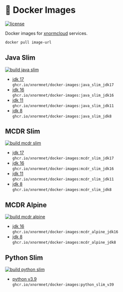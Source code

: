# 💾 Docker Images

[![license](https://img.shields.io/github/license/xnormnet/docker-images.svg)](https://github.com/xnormnet/docker-images/blob/master/LICENSE)

Docker images for [xnormcloud](https://xnorm.cloud) services.
```bash
docker pull image-url
```

## Java Slim

[![build java slim](https://github.com/xnormnet/docker-images/actions/workflows/java_slim.yml/badge.svg?branch=master)](https://github.com/xnormnet/docker-images/actions/workflows/java_slim.yml)

- [jdk 17](https://github.com/xnormnet/docker-images/tree/master/java/slim/jdk17/Dockerfile) \
`ghcr.io/xnormnet/docker-images:java_slim_jdk17`
- [jdk 16](https://github.com/xnormnet/docker-images/tree/master/java/slim/jdk16/Dockerfile) \
`ghcr.io/xnormnet/docker-images:java_slim_jdk16`
- [jdk 11](https://github.com/xnormnet/docker-images/tree/master/java/slim/jdk11/Dockerfile) \
`ghcr.io/xnormnet/docker-images:java_slim_jdk11`
- [jdk 8](https://github.com/xnormnet/docker-images/tree/master/java/slim/jdk8/Dockerfile) \
`ghcr.io/xnormnet/docker-images:java_slim_jdk8`

## MCDR Slim

[![build mcdr slim](https://github.com/xnormnet/docker-images/actions/workflows/mcdr_slim.yml/badge.svg?branch=master)](https://github.com/xnormnet/docker-images/actions/workflows/mcdr_slim.yml)

- [jdk 17](https://github.com/xnormnet/docker-images/tree/master/mcdr/slim/jdk17/Dockerfile) \
`ghcr.io/xnormnet/docker-images:mcdr_slim_jdk17`
- [jdk 16](https://github.com/xnormnet/docker-images/tree/master/mcdr/slim/jdk16/Dockerfile) \
`ghcr.io/xnormnet/docker-images:mcdr_slim_jdk16`
- [jdk 11](https://github.com/xnormnet/docker-images/tree/master/mcdr/slim/jdk11/Dockerfile) \
`ghcr.io/xnormnet/docker-images:mcdr_slim_jdk11`
- [jdk 8](https://github.com/xnormnet/docker-images/tree/master/mcdr/slim/jdk8/Dockerfile) \
`ghcr.io/xnormnet/docker-images:mcdr_slim_jdk8`

## MCDR Alpine

[![build mcdr alpine](https://github.com/xnormnet/docker-images/actions/workflows/mcdr_alpine.yml/badge.svg?branch=master)](https://github.com/xnormnet/docker-images/actions/workflows/mcdr_alpine.yml)

- [jdk 16](https://github.com/xnormnet/docker-images/tree/master/mcdr/alpine/jdk16/Dockerfile) \
`ghcr.io/xnormnet/docker-images:mcdr_alpine_jdk16`
- [jdk 8](https://github.com/xnormnet/docker-images/tree/master/mcdr/alpine/jdk8/Dockerfile) \
`ghcr.io/xnormnet/docker-images:mcdr_alpine_jdk8`

## Python Slim

[![build python slim](https://github.com/xnormnet/docker-images/actions/workflows/python_slim.yml/badge.svg?branch=master)](https://github.com/xnormnet/docker-images/actions/workflows/python_slim.yml)

- [python v3.9](https://github.com/xnormnet/docker-images/tree/master/python/slim/v39/Dockerfile) \
`ghcr.io/xnormnet/docker-images:python_slim_v39`
